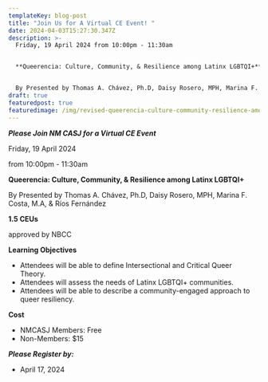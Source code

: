 ```yaml
---
templateKey: blog-post
title: "Join Us for A Virtual CE Event! "
date: 2024-04-03T15:27:30.347Z
description: >-
  Friday, 19 April 2024 from 10:00pm - 11:30am


  **Queerencia: Culture, Community, & Resilience among Latinx LGBTQI+**


  By Presented by Thomas A. Chávez, Ph.D, Daisy Rosero, MPH, Marina F. Costa, M.A, & Ríos Fernández
draft: true
featuredpost: true
featuredimage: /img/revised-queerencia-culture-community-resilience-among-latinx-lgbtqi-4192024-.png
---
```

***Please Join NM CASJ for a Virtual CE Event***

Friday, 19 April 2024 

from 10:00pm - 11:30am

**Queerencia: Culture, Community, & Resilience among Latinx LGBTQI+**

By Presented by Thomas A. Chávez, Ph.D, Daisy Rosero, MPH, Marina F. Costa, M.A, & Ríos Fernández



**1.5 CEUs**

approved by NBCC

**Learning Objectives**

* Attendees will be able to define Intersectional and Critical Queer Theory. 
* Attendees will assess the needs of Latinx LGBTQI+ communities. 
* Attendees will be able to describe a community-engaged approach to queer resiliency.



**Cost**

* NMCASJ Members: Free
* Non-Members: $15 



***Please Register by:***

* April 17, 2024